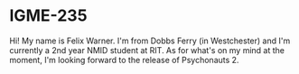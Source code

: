 # IGME-235
Hi! My name is Felix Warner. I'm from Dobbs Ferry (in Westchester) and I'm currently a 2nd year NMID student at RIT.
As for what's on my mind at the moment, I'm looking forward to the release of Psychonauts 2.
